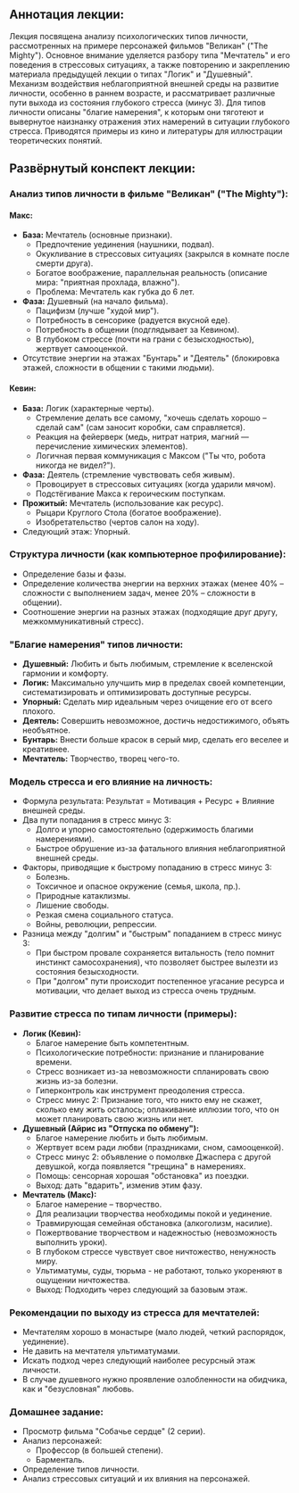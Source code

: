 ## Аннотация лекции:

Лекция посвящена анализу психологических типов личности, рассмотренных на примере персонажей фильмов "Великан" ("The Mighty").
Основное внимание уделяется разбору типа "Мечтатель" и его поведения в стрессовых ситуациях, а также повторению и закреплению материала предыдущей лекции о типах "Логик" и "Душевный".
Механизм воздействия неблагоприятной внешней среды на развитие личности, особенно в раннем возрасте, и рассматривает различные пути выхода из состояния глубокого стресса (минус 3).
Для типов личности описаны "благие намерения", к которым они тяготеют и вывернутое наизнанку отражения этих намерений в ситуации глубокого стресса.
Приводятся примеры из кино и литературы для иллюстрации теоретических понятий.

## Развёрнутый конспект лекции:

### Анализ типов личности в фильме "Великан" ("The Mighty"):

#### Макс:
* **База:** Мечтатель (основные признаки).
    * Предпочтение уединения (наушники, подвал).
    * Окукливание в стрессовых ситуациях (закрылся в комнате после смерти друга).
    * Богатое воображение, параллельная реальность (описание мира: "приятная прохлада, влажно").
    * Проблема: Мечтатель как губка до 6 лет.
* **Фаза:** Душевный (на начало фильма).
    * Пацифизм (лучше "худой мир").
    * Потребность в сенсорике (радуется вкусной еде).
    * Потребность в общении (подглядывает за Кевином).
    * В глубоком стрессе (почти на грани с безысходностью), жертвует самооценкой.
* Отсутствие энергии на этажах "Бунтарь" и "Деятель" (блокировка этажей, сложности в общении с такими людьми).

#### Кевин:
* **База:** Логик (характерные черты).
    * Стремление делать все самому, "хочешь сделать хорошо – сделай сам" (сам заносит коробки, сам справляется).
    * Реакция на фейерверк (медь, нитрат натрия, магний — перечисление химических элементов).
    * Логичная первая коммуникация с Максом ("Ты что, робота никогда не видел?").
* **Фаза:** Деятель (стремление чувствовать себя живым).
    * Провоцирует в стрессовых ситуациях (когда ударили мячом).
    * Подстёгивание Макса к героическим поступкам.
* **Прожитый:** Мечтатель (использование как ресурс).
    * Рыцари Круглого Стола (богатое воображение).
    * Изобретательство (чертов салон на ходу).
* Следующий этаж: Упорный.

### Структура личности (как компьютерное профилирование):
*   Определение базы и фазы.
*   Определение количества энергии на верхних этажах (менее 40% – сложности с выполнением задач, менее 20% – сложности в общении).
*   Соотношение энергии на разных этажах (подходящие друг другу, межкоммуникативный стресс).

### "Благие намерения" типов личности:

* **Душевный:** Любить и быть любимым, стремление к вселенской гармонии и комфорту.
* **Логик:** Максимально улучшить мир в пределах своей компетенции, систематизировать и оптимизировать доступные ресурсы.
* **Упорный:** Сделать мир идеальным через очищение его от всего плохого.
* **Деятель:** Совершить невозможное, достичь недостижимого, объять необъятное.
* **Бунтарь:** Внести больше красок в серый мир, сделать его веселее и креативнее.
* **Мечтатель:** Творчество, творец чего-то.

### Модель стресса и его влияние на личность:

* Формула результата: Результат = Мотивация + Ресурс + Влияние внешней среды.
* Два пути попадания в стресс минус 3:
    * Долго и упорно самостоятельно (одержимость благими намерениями).
    * Быстрое обрушение из-за фатального влияния неблагоприятной внешней среды.
* Факторы, приводящие к быстрому попаданию в стресс минус 3:
    * Болезнь.
    * Токсичное и опасное окружение (семья, школа, пр.).
    * Природные катаклизмы.
    * Лишение свободы.
    * Резкая смена социального статуса.
    * Войны, революции, репрессии.
* Разница между "долгим" и "быстрым" попаданием в стресс минус 3:
    * При быстром провале сохраняется витальность (тело помнит инстинкт самосохранения), что позволяет быстрее вылезти из состояния безысходности.
    * При "долгом" пути происходит постепенное угасание ресурса и мотивации, что делает выход из стресса очень трудным.

### Развитие стресса по типам личности (примеры):

* **Логик (Кевин):**
    * Благое намерение быть компетентным.
    * Психологические потребности: признание и планирование времени.
    * Стресс возникает из-за невозможности спланировать свою жизнь из-за болезни.
    * Гиперконтроль как инструмент преодоления стресса.
    * Стресс минус 2: Признание того, что никто ему не скажет, сколько ему жить осталось; оплакивание иллюзии того, что он может планировать свою жизнь или нет.
* **Душевный (Айрис из "Отпуска по обмену"):**
    * Благое намерение любить и быть любимым.
    * Жертвует всем ради любви (праздниками, сном, самооценкой).
    * Стресс минус 2: объявление о помолвке Джаспера с другой девушкой, когда появляется "трещина" в намерениях.
    * Помощь: сенсорная хорошая "обстановка" из поездки.
    * Выход: дать "вдарить", изменив этим фазу.
* **Мечтатель (Макс):**
    * Благое намерение – творчество.
    * Для реализации творчества необходимы покой и уединение.
    * Травмирующая семейная обстановка (алкоголизм, насилие).
    * Пожертвование творчеством и надежностью (невозможность выполнить уроки).
    * В глубоком стрессе чувствует свое ничтожество, ненужность миру.
    * Ультиматумы, суды, тюрьма - не работают, только укореняют в ощущении ничтожества.
    * Выход: Подходить через следующий за базовым этаж.

### Рекомендации по выходу из стресса для мечтателей:

* Мечтателям хорошо в монастыре (мало людей, четкий распорядок, уединение).
* Не давить на мечтателя ультиматумами.
* Искать подход через следующий наиболее ресурсный этаж личности.
* В случае душевного нужно проявление озлобленности на обидчика, как и "безусловная" любовь.

### Домашнее задание:

* Просмотр фильма "Собачье сердце" (2 серии).
* Анализ персонажей:
    * Профессор (в большей степени).
    * Барменталь.
* Определение типов личности.
* Анализ стрессовых ситуаций и их влияния на персонажей.
